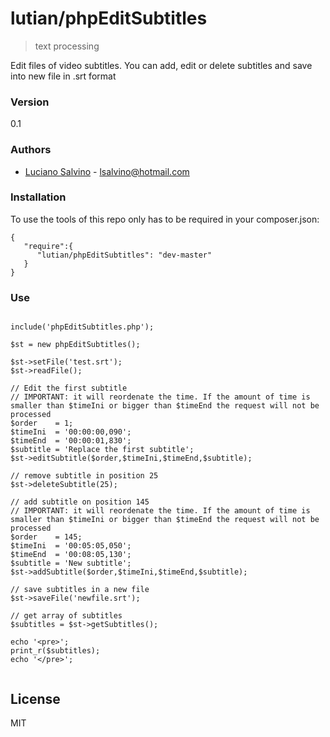 
# lutian/phpEditSubtitles

> text processing


Edit files of video subtitles. You can add, edit or delete subtitles and save into new file in .srt format

### Version
0.1

### Authors

* [Luciano Salvino] - <lsalvino@hotmail.com>


### Installation

To use the tools of this repo only has to be required in your composer.json:

```
{
   "require":{
      "lutian/phpEditSubtitles": "dev-master"
   }
}
```


### Use

```

include('phpEditSubtitles.php');

$st = new phpEditSubtitles();

$st->setFile('test.srt');
$st->readFile();

// Edit the first subtitle
// IMPORTANT: it will reordenate the time. If the amount of time is smaller than $timeIni or bigger than $timeEnd the request will not be processed
$order    = 1;
$timeIni  = '00:00:00,090';
$timeEnd  = '00:00:01,830';
$subtitle = 'Replace the first subtitle';
$st->editSubtitle($order,$timeIni,$timeEnd,$subtitle);

// remove subtitle in position 25
$st->deleteSubtitle(25);

// add subtitle on position 145
// IMPORTANT: it will reordenate the time. If the amount of time is smaller than $timeIni or bigger than $timeEnd the request will not be processed
$order    = 145;
$timeIni  = '00:05:05,050';
$timeEnd  = '00:08:05,130';
$subtitle = 'New subtitle';
$st->addSubtitle($order,$timeIni,$timeEnd,$subtitle);

// save subtitles in a new file
$st->saveFile('newfile.srt');

// get array of subtitles
$subtitles = $st->getSubtitles();

echo '<pre>';
print_r($subtitles);
echo '</pre>';


```


License
----

MIT


[Luciano Salvino]:http://mueveloz.com/


